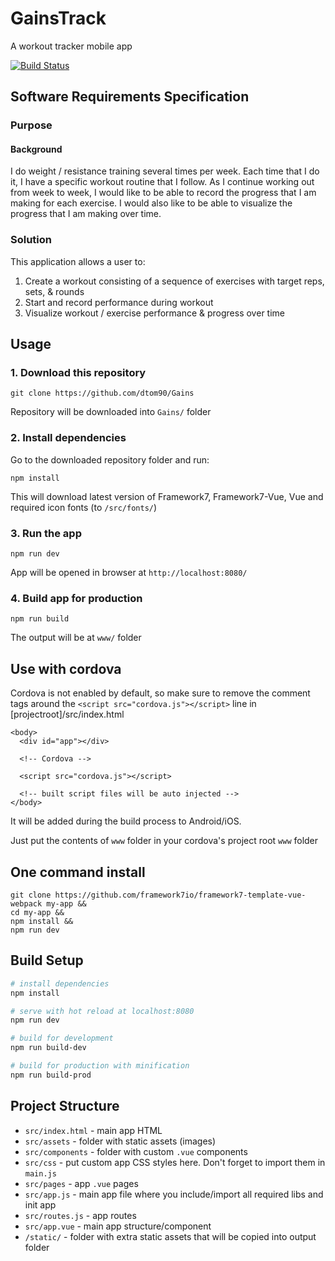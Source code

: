 # GainsTrack
A workout tracker mobile app

[![Build Status](https://travis-ci.org/dtom90/Gains.svg?branch=master)](https://travis-ci.org/dtom90/Gains)

## Software Requirements Specification

### Purpose

#### Background

I do weight / resistance training several times per week. Each time that I do it, I have a specific workout routine that I follow. As I continue working out from week to week, I would like to be able to record the progress that I am making for each exercise. I would also like to be able to visualize the progress that I am making over time.

### Solution

This application allows a user to:

1. Create a workout consisting of a sequence of exercises with target reps, sets, & rounds
2. Start and record performance during workout
3. Visualize workout / exercise performance & progress over time

## Usage

### 1. Download this repository
```
git clone https://github.com/dtom90/Gains
```

Repository will be downloaded into `Gains/` folder

### 2. Install dependencies

Go to the downloaded repository folder and run:
```
npm install
```

This will download latest version of Framework7, Framework7-Vue, Vue and required icon fonts (to `/src/fonts/`)

### 3. Run the app

```
npm run dev
```

App will be opened in browser at `http://localhost:8080/`

### 4. Build app for production

```
npm run build
```

The output will be at `www/` folder

## Use with cordova
Cordova is not enabled by default, so make sure to remove the comment tags around the `<script src="cordova.js"></script>` line in [projectroot]/src/index.html
```
<body>
  <div id="app"></div>

  <!-- Cordova -->

  <script src="cordova.js"></script>

  <!-- built script files will be auto injected -->
</body>
```
It will be added during the build process to Android/iOS.

Just put the contents of `www` folder in your cordova's project root `www` folder

## One command install

```
git clone https://github.com/framework7io/framework7-template-vue-webpack my-app &&
cd my-app &&
npm install &&
npm run dev
```

## Build Setup

``` bash
# install dependencies
npm install

# serve with hot reload at localhost:8080
npm run dev

# build for development
npm run build-dev

# build for production with minification
npm run build-prod
```

## Project Structure

* `src/index.html` - main app HTML
* `src/assets` - folder with static assets (images)
* `src/components` - folder with custom `.vue` components
* `src/css` - put custom app CSS styles here. Don't forget to import them in `main.js`
* `src/pages` - app `.vue` pages
* `src/app.js` - main app file where you include/import all required libs and init app
* `src/routes.js` - app routes
* `src/app.vue` - main app structure/component
* `/static/` - folder with extra static assets that will be copied into output folder
